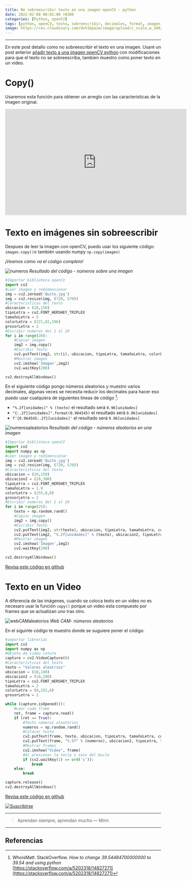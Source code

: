 ```yaml
---
title: No sobreescribir texto en una imagen openCV - python
date: 2022-02-08 00:01:00 +0300
categories: [Python, openCV]
tags: [python, openCV, texto, sobreescribir, decimales, format, imagen, video]
image: https://res.cloudinary.com/dxh1bpaim/image/upload/c_scale,w_340/v1644373548/videoTextoa_g6fhfv.gif
---
```


***
En este post detallo como no sobreescribir el texto en una imagen. Usaré un post anterior [añadir texto a una imagen openCV python](../Añadir-texto-a-una-imagen-openCV-python/) con modificaciones para que el texto no se sobreescriba, tambien muestro como poner texto en un video. 

# Copy() 
Usaremos esta función para obtener un arreglo con las caracteristicas de la imagen original.

<div class="embed-container">

<iframe width="586" height="342" src="https://www.youtube.com/embed/6620s-6x6pE" frameborder="0" allow="accelerometer; autoplay; clipboard-write; encrypted-media; gyroscope; picture-in-picture" allowfullscreen>
</iframe>

</div>

# Texto en imágenes sin sobreescribir

Despues de leer la imagen con openCV, puedo usar los siguiente código:
`imagen.copy()`o también usando numpy `np.copy(imagen)`

*¡Veamos cómo va el código completo!*

![numeros](https://res.cloudinary.com/dxh1bpaim/image/upload/c_scale,w_420/v1644363351/kipunaEC/noSobreescribirText/numeros_ykmenp.gif)
_Resultado del código - números sobre una imagen_

```python
#Importar biblioteca openCV
import cv2
#Leer imagen y redimensionar
img = cv2.imread('Quito.jpg')
img = cv2.resize(img, (720, 570))
#Características del texto
ubicacion = (20,150)
tipoLetra = cv2.FONT_HERSHEY_TRIPLEX
tamañoLetra = 5
colorLetra = (221,82,196)
grosorLetra = 2
#Escribir numeros del 1 al 20
for i in range(20):
    #Copiar imagen
    img2 = img.copy()
    #Escribir Texto
    cv2.putText(img2, str(i), ubicacion, tipoLetra, tamañoLetra, colorLetra, grosorLetra)
    #Mostrar imagen
    cv2.imshow('Imagen',img2)
    cv2.waitKey(200)

cv2.destroyAllWindows()
```

En el siguiente código pongo números aleatorios y muestro varios decimales, algunas veces se necesita reducir los decimales para hacer eso puedo usar cualquiera de siguientes lineas de código [^1]:

* `"%.2f[unidades]" % (texto)`  el resultado será `0.96[unidades]`
* `"{:.2f}[unidades]".format(0.964545)` el resultado será `0.96[unidades]`
* `f'{0.964545:.2f}[unidades]'` el resultado será `0.96[unidades]`

![numerosaleatorios](https://res.cloudinary.com/dxh1bpaim/image/upload/c_scale,w_420/v1644365191/kipunaEC/noSobreescribirText/nosobreescribir2_yhdnkv.gif)
_Resultado del código - números aleatorios en una imagen_

```python
#Importar biblioteca openCV
import cv2
import numpy as np
#Leer imagen y redimensionar
img = cv2.imread('Quito.jpg')
img = cv2.resize(img, (720, 570))
#Características del texto
ubicacion = (20,150)
ubicacion2 = (20,300)
tipoLetra = cv2.FONT_HERSHEY_TRIPLEX
tamañoLetra = 1.9
colorLetra = (255,0,0)
grosorLetra = 2
#Escribir numeros del 1 al 20
for i in range(25):
    texto = np.random.rand()
    #Copiar imagen
    img2 = img.copy()
    #Escribir Texto
    cv2.putText(img2, str(texto), ubicacion, tipoLetra, tamañoLetra, colorLetra, grosorLetra)
    cv2.putText(img2, "%.2f[unidades]" % (texto), ubicacion2, tipoLetra, tamañoLetra, colorLetra, grosorLetra)
    #Mostrar imagen
    cv2.imshow('Imagen',img2)
    cv2.waitKey(200)

cv2.destroyAllWindows()
```
<a class="github-button" href="https://github.com/kipunaEc/Python-OpenCV-noSobreescribirTexto.git" data-style="mega">Revisa este código en github</a>
<script async defer src="https://buttons.github.io/buttons.js"></script>

# Texto en un Video 
A diferencia de las imágenes, cuando se coloca texto en un video no es necesaro usar la función `copy()` porque un video esta compuesto por frames que se actualizan uno tras otro. 

![webCAMaleatorios](https://res.cloudinary.com/dxh1bpaim/image/upload/c_scale,w_440/v1644372287/kipunaEC/noSobreescribirText/videoTexto_j6fjvz.gif)
_Web CAM- números aleatorios_


En el siguinte código te muestro donde se suguiere poner el código:
```python
#importar librerías
import cv2
import numpy as np
#Objeto de video cature
capture = cv2.VideoCapture(0)
#Características del texto
texto = "Valores aleatrios"
ubicacion = (10,100)
ubicacion2 = (10,200)
tipoLetra = cv2.FONT_HERSHEY_TRIPLEX
tamañoLetra = 2
colorLetra = (0,255,0)
grosorLetra = 2

while (capture.isOpened()):
    #Leer cada frame
    ret, frame = capture.read()
    if (ret == True):
        #Texto números aleatorios
        numeros = np.random.rand()
        #Colocar texto
        cv2.putText(frame, texto, ubicacion, tipoLetra, tamañoLetra, colorLetra, grosorLetra)
        cv2.putText(frame, "%.5f" % (numeros), ubicacion2, tipoLetra, tamañoLetra, colorLetra, grosorLetra)
        #Mostrar frames
        cv2.imshow("Video", frame)
        #Al presionar la tecla s sale del bucle
        if (cv2.waitKey(1) == ord('s')):
            break
    else:
        break

capture.release()
cv2.destroyAllWindows()
```

<a class="github-button" href="https://github.com/kipunaEc/Python-openCV-TextoVideo.git" data-style="mega">Revisa este código en github</a>
<script async defer src="https://buttons.github.io/buttons.js"></script>

[Gif]: https://res.cloudinary.com/dxh1bpaim/image/upload/c_scale,w_728/v1633444807/kipunaEC/gifs/patricio5_h2janv.gif
[suscribirse]: https://www.youtube.com/channel/UCLHyReaGzfUcaiGoEN5jXEA "Clic para suscribirse en youtube"
[![Suscribirse][Gif]][suscribirse]

***

> Aprendan siempre, aprendan mucho — Mimi

***


## Referencias

[^1]: WhoisMatt. StackOverflow. *How to change 39.54484700000000 to 39.54 and using python* [https://stackoverflow.com/a/5202318/14827271](https://stackoverflow.com/a/5202318/14827271)
